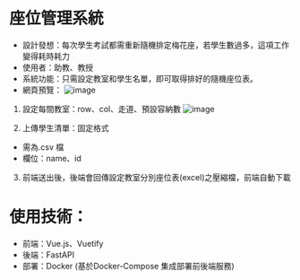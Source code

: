 # 座位管理系統

- 設計發想：每次學生考試都需重新隨機排定梅花座，若學生數過多，這項工作變得耗時耗力
- 使用者：助教、教授
- 系統功能：只需設定教室和學生名單，即可取得排好的隨機座位表。
- 網頁預覽：
  ![image](https://user-images.githubusercontent.com/32484169/204429909-edf841c7-6266-444b-a444-d277d9eb79e2.png)

 1. 設定每間教室：row、col、走道、預設容納數
  ![image](https://user-images.githubusercontent.com/32484169/204430229-8c9bb12b-d89e-4739-95a8-31724c84e125.png)

 2. 上傳學生清單：固定格式
- 需為.csv 檔
- 欄位：name、id

 3. 前端送出後，後端會回傳設定教室分別座位表(excel)之壓縮檔，前端自動下載

# 使用技術：
- 前端：Vue.js、Vuetify
- 後端：FastAPI
- 部署：Docker (基於Docker-Compose 集成部署前後端服務)
